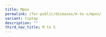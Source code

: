 ```yaml
---
title: Mpox
permalink: /for-public/diseases/m-to-s/mpox/
variant: tiptap
description: ""
third_nav_title: M to S
---
```

